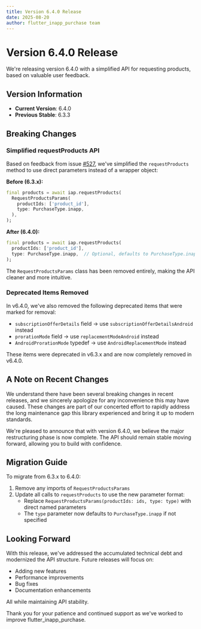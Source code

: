 ```yaml
---
title: Version 6.4.0 Release
date: 2025-08-20
author: flutter_inapp_purchase team
---
```


# Version 6.4.0 Release

We're releasing version 6.4.0 with a simplified API for requesting products, based on valuable user feedback.

## Version Information

- **Current Version**: 6.4.0
- **Previous Stable**: 6.3.3

## Breaking Changes

### Simplified requestProducts API

Based on feedback from issue [#527](https://github.com/hyochan/flutter_inapp_purchase/issues/527), we've simplified the `requestProducts` method to use direct parameters instead of a wrapper object:

**Before (6.3.x):**
```dart
final products = await iap.requestProducts(
  RequestProductsParams(
    productIds: ['product_id'],
    type: PurchaseType.inapp,
  ),
);
```

**After (6.4.0):**
```dart
final products = await iap.requestProducts(
  productIds: ['product_id'],
  type: PurchaseType.inapp,  // Optional, defaults to PurchaseType.inapp
);
```

The `RequestProductsParams` class has been removed entirely, making the API cleaner and more intuitive.

### Deprecated Items Removed

In v6.4.0, we've also removed the following deprecated items that were marked for removal:

- `subscriptionOfferDetails` field → use `subscriptionOfferDetailsAndroid` instead
- `prorationMode` field → use `replacementModeAndroid` instead  
- `AndroidProrationMode` typedef → use `AndroidReplacementMode` instead

These items were deprecated in v6.3.x and are now completely removed in v6.4.0.

## A Note on Recent Changes

We understand there have been several breaking changes in recent releases, and we sincerely apologize for any inconvenience this may have caused. These changes are part of our concerted effort to rapidly address the long maintenance gap this library experienced and bring it up to modern standards.

We're pleased to announce that with version 6.4.0, we believe the major restructuring phase is now complete. The API should remain stable moving forward, allowing you to build with confidence.

## Migration Guide

To migrate from 6.3.x to 6.4.0:

1. Remove any imports of `RequestProductsParams`
2. Update all calls to `requestProducts` to use the new parameter format:
   - Replace `RequestProductsParams(productIds: ids, type: type)` with direct named parameters
   - The `type` parameter now defaults to `PurchaseType.inapp` if not specified

## Looking Forward

With this release, we've addressed the accumulated technical debt and modernized the API structure. Future releases will focus on:
- Adding new features
- Performance improvements
- Bug fixes
- Documentation enhancements

All while maintaining API stability.

Thank you for your patience and continued support as we've worked to improve flutter_inapp_purchase.